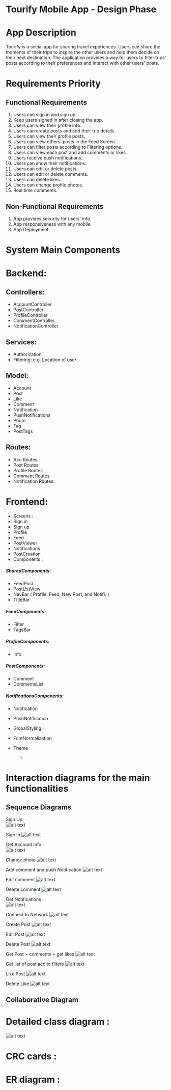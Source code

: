 
# Tourify Mobile App - Design Phase

# App Description 

Tourify is a social app for sharing travel experiences. Users can share the moments of their trips to inspire the other users and help them decide on their next destination. The application provides a way for users to filter trips' posts according to their preferences and interact with other users' posts.


# Requirements Priority


## Functional Requirements



1. Users can sign in and sign up.
2. Keep users signed in after closing the app.
3. Users can view their profile info.
4. Users can create posts and add their trip details. 
5. Users can view their profile posts.
6. Users can view others’ posts in the Feed Screen.
7. Users can filter posts according to Filtering options.
8. Users can view each post and add comments or likes.
9. Users receive push notifications.
10. Users can show their notifications.
11. Users can edit or delete posts.
12. Users can edit or delete comments.
13. Users can delete likes.
14. Users can change profile photos.
15. Real time comments.


## Non-Functional Requirements



1. App provides security for users' info.
2. App responsiveness with any mobile. 
3. App Deployment.


# System Main Components


# Backend:


## Controllers:



* AccountController
* PostController
* ProfileController
* CommentController
* NotificationController


## Services:



* Authorization 
* Filtering: e.g. Location of user


## Model:



* Account
* Post
* Like
* Comment
* Notification
* PushNotifications
* Photo
* Tag
* PostTags


## Routes:



* Acc Routes
* Post Routes  
* Profile Routes
* Comment Routes
* Notification Routes:


# Frontend: 




* Screens :
* Sign in
* Sign up
* Profile 
* Feed
* PostViewer
* Notifications
* PostCreation 
* Components :


##### 	SharedComponents:



* FeedPost 
* PostListView
* NavBar ( Profile, Feed, New Post, and Notifi. )
* TitleBar


##### 	FeedComponents:



* Filter 
* TagsBar

#####   ProfileComponents:

* Info


##### 	PostComponents:



* Comment 
* CommentsList


##### NotificationsComponents:



* Notification
* PushNotification
* GlobalStyling :
* FontNormalization
* Theme

         \
	


	


# Interaction diagrams for the main functionalities


## Sequence Diagrams

Sign Up  
![alt text](https://github.com/radwaahmed20112000/Tourify-App/blob/main/Diagrams/sign%20up%20(1).jpg)


Sign In 
![alt text](https://github.com/radwaahmed20112000/Tourify-App/blob/main/Diagrams/signin.jpg)

Get Account Info  
![alt text](https://github.com/radwaahmed20112000/Tourify-App/blob/main/Diagrams/accInfo%20(1).jpg)


Change photo 
![alt text](https://github.com/radwaahmed20112000/Tourify-App/blob/main/Diagrams/photochange%20(1).jpg)


Add comment and push Notification
![alt text](https://github.com/radwaahmed20112000/Tourify-App/blob/main/Diagrams/addcomment%20(3).jpg)


Edit comment 
![alt text](https://github.com/radwaahmed20112000/Tourify-App/blob/main/Diagrams/editcomment%20(1).jpg)


Delete comment 
![alt text](https://github.com/radwaahmed20112000/Tourify-App/blob/main/Diagrams/delete%20comment%20(1).jpg)


Get Notifications  
![alt text](https://github.com/radwaahmed20112000/Tourify-App/blob/main/Diagrams/getNotifications.jpg)


Connect to Network 
![alt text](https://github.com/radwaahmed20112000/Tourify-App/blob/main/Diagrams/connectNetwork.jpg)


Create Post
![alt text](http://url/to/img.png)


Edit Post
![alt text](http://url/to/img.png)


Delete Post
![alt text](http://url/to/img.png)


Get Post + comments + get likes 
![alt text](http://url/to/img.png)


Get list of post acc to filters
![alt text](http://url/to/img.png)


Like Post
![alt text](http://url/to/img.png)


Delete Like
![alt text](http://url/to/img.png)



## Collaborative Diagram


# Detailed class diagram  :
![alt text](https://drive.google.com/file/d/1QEraF9HnXCDt2FAQs6pykjUaW9Hc4MrU/view)

# CRC cards  :


# ER diagram  : 

